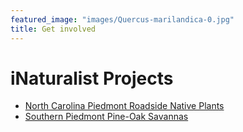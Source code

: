 ```yaml
---
featured_image: "images/Quercus-marilandica-0.jpg"
title: Get involved
---
```



# iNaturalist Projects

* [North Carolina Piedmont Roadside Native Plants](https://www.inaturalist.org/projects/north-carolina-piedmont-roadside-native-plants)
* [Southern Piedmont Pine-Oak Savannas](https://www.inaturalist.org/projects/southern-piedmont-pine-oak-savannas)